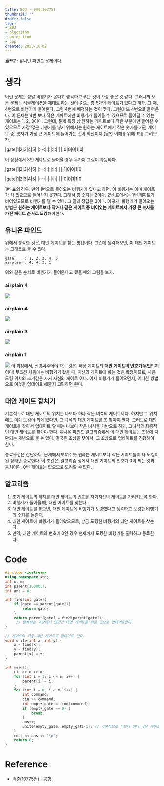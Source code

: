 ```yaml
---
title: BOJ - 공항(10775)
thumbnail: ''
draft: false
tags:
- BOJ
- algorithm
- union-find
- cpp
created: 2023-10-02
---
```


***골드2*** : 유니언 파인드 문제이다.

# 생각

이런 문제는 정말 비행기가 온다고 생각하고 푸는 것이 가장 좋은 것 같다. 그러니까 모든 문제는 시뮬레이션을 제대로 하는 것이 중요.. 총 5개의 게이트가 있다고 하자. 그 때, 4번으로 비행기가 들어온다. 그럼 4번에 배정하는 것이 맞다. 그런데 또 4번으로 들어온다. 이 문제는 4번 보다 작은 게이트에만 비행기가 들어올 수 있으므로 들어갈 수 있는 게이트는 1, 2, 3이다. 그런데, 문제 특징 상 원하는 게이트보다 작은 부분에만 들어갈 수 있으므로 가장 많은 비행기를 넣기 위해서는 원하는 게이트에서 작은 숫자를 가진 게이트 중, 숫자가 가장 큰 게이트에 들어가는 것이 최선이다.(~~응?~~) 이해를 위해 표를 그려보자.

|gate|1|2|3|4|5|
|:--:|:|:|:|:|:|
||0|0|0|1|0|

이 상황에서 3번 게이트로 들어올 경우 두가지 그림이 가능하다.

|gate|1|2|3|4|5|
|:--:|:|:|:|:|:|
||1|0|0|1|0|

|gate|1|2|3|4|5|
|:--:|:|:|:|:|:|
||0|0|1|1|0|

1번 표의 경우, 만약 1번으로 들어오는 비행기가 있다고 하면, 이 비행기는 이미 게이트가 차 있으므로 들어가지 못한다. 그래서 총 숫자는 2이다. 2번 표에서는 1번 게이트가 비어있으므로 비행기를 댈 수 있다. 그 결과 정답은 3이다. 이렇게, 비행기가 들어오는 방법은 **원하는 게이트보다 작거나 같은 게이트 중 비어있는 게이트에서 가장 큰 숫자를 가진 게이트 순서로 도킹**해야한다.

## 유니온 파인드

위에서 생각한 것은, 대안 게이트를 찾는 방법이다. 그런데 생각해보면, 이 대안 게이트는 그래프로 볼 수 있다.

````
gate     : 1, 2, 3, 4, 5
airplain : 4, 4, 3, 1
````

위와 같은 순서로 비행기가 들어온다고 했을 때의 그림을 보자.

### airplain 4

![](Pasted%20image%2020231002204601.png)

### airplain 4

![](Pasted%20image%2020231002204624.png)

### airplain 3

![](Pasted%20image%2020231002204638.png)

### airplain 1

![](Pasted%20image%2020231002204651.png)
이 과정에서, 신경써주어야 하는 것은, 해당 게이트의 **대안 게이트의 번호가 무엇**인지이다! 무조건 처음에는 비행기가 왔을 때, 자신의 게이트에 넣는 것은 확정이므로, 처음 도킹 위치의 초기값은 자기 자신의 게이트 이다. 이제 비행기가 들어오면서, 어떠한 방법으로 이것을 업데이트 해줄지 고민하면 된다.

## 대안 게이트 합치기

기본적으로 대안 게이트의 위치는 나보다 하나 작은 녀석의 게이트이다. 하지만 그 위치에도 이미 도킹이 되어 있다면, 그 녀석의 대안 게이트를 또 찾아야 한다. 그러므로 대안 게이트를 찾아서 업데이트 할 때는 나보다 작은 녀석을 기반으로 하되, 그녀석의 최종적인 대안 게이트를 찾아야 한다. 유니온 파인드 알고리즘에서 이 대안 게이트는 조상에 치환되는 개념으로 볼 수 있다. 결국은 조상을 찾아서, 그 조상으로 업데이트를 진행해야 한다.

종료조건은 간단하다. 문제에서 보여주듯 원하는 게이트보다 작은 게이트들이 다 도킹이 된 상태면 종료한다. 이 조건은, 알고리즘 상에서 대안 게이트의 번호가 0이 되는 것과 동치이다. 0번 게이트는 없으므로 도킹할 수 없다.

## 알고리즘

1. 초기 게이트의 위치를 대안 게이트의 번호를 자기자신의 게이트를 가리키도록 한다.
1. 비행기가 들어올 때, 대안 게이트를 찾는다.
1. 대안 게이트를 찾으면, 대안 게이트에 비행기가 도킹했다고 생각하고 도킹한 비행기의 숫자를 늘린다.
1. 대안 게이트에 비행기가 들어왔으므로, 방금 도킹한 비행기의 대안 게이트를 찾는다.
1. 만약, 대안 게이트의 번호가 0인 경우 현재까지 도킹한 비행기를 출력하고 종료한다.

# Code

````c++
#include <iostream>
using namespace std;
int n, m;
int parent[100001];
int ans = 0;

int find(int gate){
    if (gate == parent[gate]){
        return gate;
    }
    return parent[gate] = find(parent[gate]);
     // 탐색하는 과정에서 있었던 대안 게이트를 최종 값으로 업데이트한다.
}

// 게이트의 최종 대안 게이트로 업데이트 한다.
void unite(int x, int y) {
    x = find(x);
    y = find(y);
    parent[x] = y;
}

int main(){
    cin >> n >> m;
    for (int i = 1; i <= n; i++) {
        parent[i] = i;
    }
    for (int i = 0; i < m; i++) {
        int command;
        cin >> command;
        int empty_gate = find(command);
        if (empty_gate == 0) {
            break;
        }
        ans++;
        unite(empty_gate, empty_gate-1); // 기본적으로 나보다 하나 작은 게이트와 합친다.
    }
    cout << ans << '\n';
    return 0;
}
````

# Reference

* [백준(10775번) - 공항](https://www.acmicpc.net/problem/10775)
